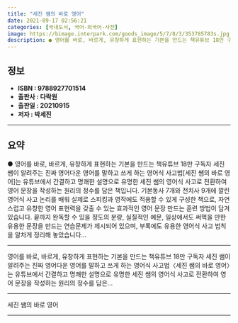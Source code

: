 ```yaml
---
title: "세진 쌤의 바로 영어"
date: 2021-09-17 02:56:21
categories: [국내도서, 국어-외국어-사전]
image: https://bimage.interpark.com/goods_image/5/7/8/3/353785783s.jpg
description: ● 영어를 바로, 바르게, 유창하게 표현하는 기본을 만드는 책유튜브 18만 구독자 세진 쌤이 알려주는 진짜 영어다운 영어를 말하고 쓰게 하는 영어식 사고법[세진 쌤의 바로 영어]는 유튜브에서 간결하고 명쾌한 설명으로 유명한 세진 쌤의 영어식 사고로 전환하여 영어 문장을 작성하는 원리의
---
```


## **정보**

- **ISBN : 9788927701514**
- **출판사 : 다락원**
- **출판일 : 20210915**
- **저자 : 박세진**

------



## **요약**

●  영어를 바로, 바르게, 유창하게 표현하는 기본을 만드는 책유튜브 18만 구독자 세진 쌤이 알려주는 진짜 영어다운 영어를 말하고 쓰게 하는 영어식 사고법[세진 쌤의 바로 영어]는 유튜브에서 간결하고 명쾌한 설명으로 유명한 세진 쌤의 영어식 사고로 전환하여 영어 문장을 작성하는 원리의 정수를 담은 책입니다. 기본동사 7개와 전치사 9개에 깔린 영어식 사고 논리를 배워 실제로 스피킹과 영작에도 적용할 수 있게 구성한 책으로, 자연스럽고 유창한 영어 표현력을 갖출 수 있는 효과적인 영어 문장 만드는 훈련 방법이 담겨 있습니다. 끝까지 완독할 수 있을 정도의 분량, 실질적인 예문, 일상에서도 써먹을 만한 유용한 문장을 만드는 연습문제가 제시되어 있으며, 부록에도 유용한 영어식 사고 법칙을 알차게 정리해 놓았습니다...

------

영어를 바로, 바르게, 유창하게 표현하는 기본을 만드는 책유튜브 18만 구독자 세진 쌤이 알려주는 진짜 영어다운 영어를 말하고 쓰게 하는 영어식 사고법〈세진 쌤의 바로 영어〉는 유튜브에서 간결하고 명쾌한 설명으로 유명한 세진 쌤의 영어식 사고로 전환하여 영어 문장을 작성하는 원리의 정수를 담은... 

------


세진 쌤의 바로 영어 

------


